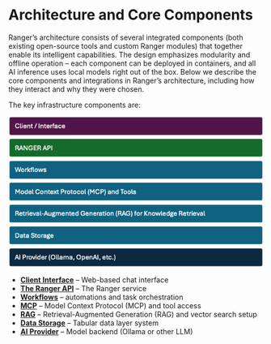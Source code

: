 # Architecture and Core Components

Ranger’s architecture consists of several integrated components (both existing open-source tools and custom Ranger modules) that together enable its intelligent capabilities. The design emphasizes modularity and offline operation – each component can be deployed in containers, and all AI inference uses local models right out of the box. Below we describe the core components and integrations in Ranger’s architecture, including how they interact and why they were chosen.

The key infrastructure components are:

![](../assets/screens/stack.png)

<ul>
    <li><strong><a href="user_interface">Client Interface</a></strong> – Web-based chat interface</li>
    <li><strong><a href="ranger_api">The Ranger API</a></strong> – The Ranger service</li>
    <li><strong><a href="workflows">Workflows</a></strong> – automations and task orchestration</li>
    <li><strong><a href="mcp">MCP</a></strong> – Model Context Protocol (MCP) and tool access</li>
    <li><strong><a href="rag">RAG</a></strong> – Retrieval-Augmented Generation (RAG) and vector search setup</li>
    <li><strong><a href="data_storage">Data Storage</a></strong> – Tabular data layer system</li>
    <li><strong><a href="ai_provider">AI Provider</a></strong> – Model backend (Ollama or other LLM)</li>
</ul>